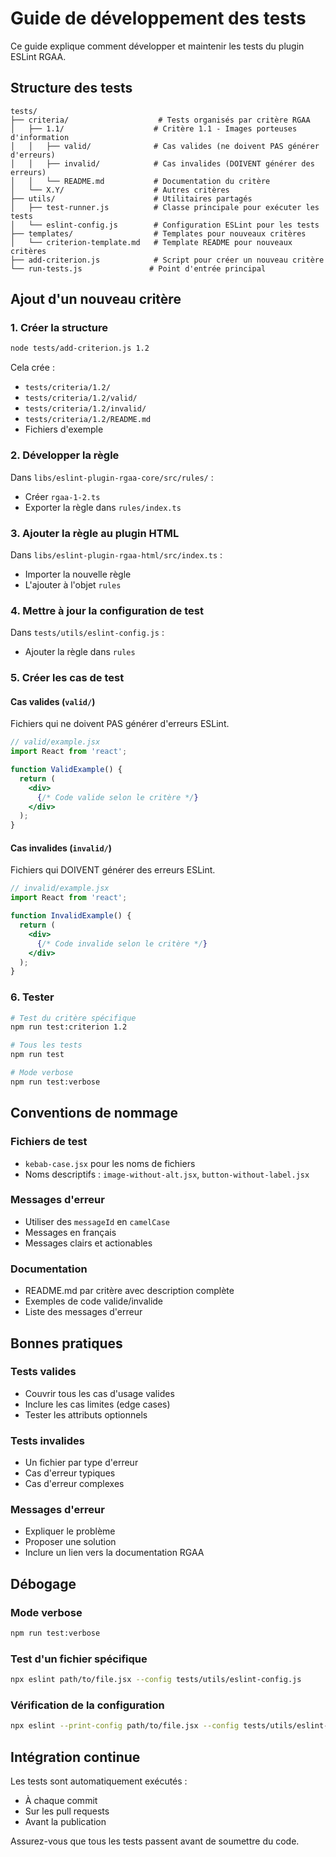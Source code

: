 # Guide de développement des tests

Ce guide explique comment développer et maintenir les tests du plugin ESLint RGAA.

## Structure des tests

```
tests/
├── criteria/                    # Tests organisés par critère RGAA
│   ├── 1.1/                    # Critère 1.1 - Images porteuses d'information
│   │   ├── valid/              # Cas valides (ne doivent PAS générer d'erreurs)
│   │   ├── invalid/            # Cas invalides (DOIVENT générer des erreurs)
│   │   └── README.md           # Documentation du critère
│   └── X.Y/                    # Autres critères
├── utils/                      # Utilitaires partagés
│   ├── test-runner.js          # Classe principale pour exécuter les tests
│   └── eslint-config.js        # Configuration ESLint pour les tests
├── templates/                  # Templates pour nouveaux critères
│   └── criterion-template.md   # Template README pour nouveaux critères
├── add-criterion.js            # Script pour créer un nouveau critère
└── run-tests.js               # Point d'entrée principal
```

## Ajout d'un nouveau critère

### 1. Créer la structure

```bash
node tests/add-criterion.js 1.2
```

Cela crée :
- `tests/criteria/1.2/`
- `tests/criteria/1.2/valid/`
- `tests/criteria/1.2/invalid/`
- `tests/criteria/1.2/README.md`
- Fichiers d'exemple

### 2. Développer la règle

Dans `libs/eslint-plugin-rgaa-core/src/rules/` :
- Créer `rgaa-1-2.ts`
- Exporter la règle dans `rules/index.ts`

### 3. Ajouter la règle au plugin HTML

Dans `libs/eslint-plugin-rgaa-html/src/index.ts` :
- Importer la nouvelle règle
- L'ajouter à l'objet `rules`

### 4. Mettre à jour la configuration de test

Dans `tests/utils/eslint-config.js` :
- Ajouter la règle dans `rules`

### 5. Créer les cas de test

#### Cas valides (`valid/`)
Fichiers qui ne doivent PAS générer d'erreurs ESLint.

```jsx
// valid/example.jsx
import React from 'react';

function ValidExample() {
  return (
    <div>
      {/* Code valide selon le critère */}
    </div>
  );
}
```

#### Cas invalides (`invalid/`)
Fichiers qui DOIVENT générer des erreurs ESLint.

```jsx
// invalid/example.jsx
import React from 'react';

function InvalidExample() {
  return (
    <div>
      {/* Code invalide selon le critère */}
    </div>
  );
}
```

### 6. Tester

```bash
# Test du critère spécifique
npm run test:criterion 1.2

# Tous les tests
npm run test

# Mode verbose
npm run test:verbose
```

## Conventions de nommage

### Fichiers de test
- `kebab-case.jsx` pour les noms de fichiers
- Noms descriptifs : `image-without-alt.jsx`, `button-without-label.jsx`

### Messages d'erreur
- Utiliser des `messageId` en `camelCase`
- Messages en français
- Messages clairs et actionables

### Documentation
- README.md par critère avec description complète
- Exemples de code valide/invalide
- Liste des messages d'erreur

## Bonnes pratiques

### Tests valides
- Couvrir tous les cas d'usage valides
- Inclure les cas limites (edge cases)
- Tester les attributs optionnels

### Tests invalides
- Un fichier par type d'erreur
- Cas d'erreur typiques
- Cas d'erreur complexes

### Messages d'erreur
- Expliquer le problème
- Proposer une solution
- Inclure un lien vers la documentation RGAA

## Débogage

### Mode verbose
```bash
npm run test:verbose
```

### Test d'un fichier spécifique
```bash
npx eslint path/to/file.jsx --config tests/utils/eslint-config.js
```

### Vérification de la configuration
```bash
npx eslint --print-config path/to/file.jsx --config tests/utils/eslint-config.js
```

## Intégration continue

Les tests sont automatiquement exécutés :
- À chaque commit
- Sur les pull requests
- Avant la publication

Assurez-vous que tous les tests passent avant de soumettre du code.

